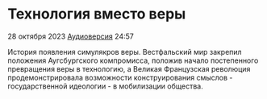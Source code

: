 # Технология вместо веры

28 октября 2023 [Аудиоверсия](https://paradoks-pinkera-pilotnyy-vypusk.simplecast.com/episodes/technology-instead-of-faith) 24:57

История появления симулякров веры.
Вестфальский мир закрепил положения Аугсбургского компромисса, положив начало постепенного превращения веры в технологию, а Великая Французская революция продемонстрировала возможности конструирования смыслов - государственной идеологии - в мобилизации общества.
